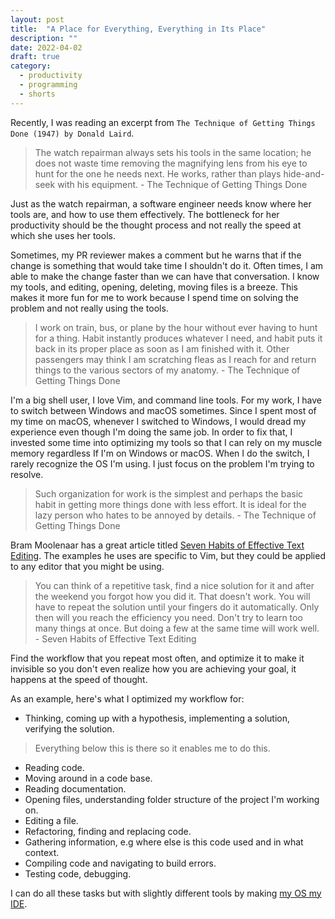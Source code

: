 ```yaml
---
layout: post
title:  "A Place for Everything, Everything in Its Place"
description: ""
date: 2022-04-02
draft: true
category:
  - productivity
  - programming
  - shorts
---
```


Recently, I was reading an excerpt from `The Technique of Getting Things Done (1947) by Donald
Laird`.

> The watch repairman always sets his tools in the same location; he does not waste time removing
> the magnifying lens from his eye to hunt for the one he needs next. He works, rather than plays
> hide-and-seek with his equipment. - The Technique of Getting Things Done

Just as the watch repairman, a software engineer needs know where her tools are, and how to use
them effectively. The bottleneck for her productivity should be the thought process and not really
the speed at which she uses her tools.

Sometimes, my PR reviewer makes a comment but he warns that if the change is something that would
take time I shouldn't do it. Often times, I am able to make the change faster than we can have that
conversation. I know my tools, and editing, opening, deleting, moving files is a breeze. This makes
it more fun for me to work because I spend time on solving the problem and not really using the
tools.

> I work on train, bus, or plane by the hour without ever having to hunt for a thing. Habit
> instantly produces whatever I need, and habit puts it back in its proper place as soon as I am
> finished with it. Other passengers may think I am scratching fleas as I reach for and return
> things to the various sectors of my anatomy. - The Technique of Getting Things Done

I'm a big shell user, I love Vim, and command line tools. For my work, I have to switch between
Windows and macOS sometimes. Since I spent most of my time on macOS, whenever I switched to
Windows, I would dread my experience even though I'm doing the same job. In order to fix that, I
invested some time into optimizing my tools so that I can rely on my muscle memory regardless If
I'm on Windows or macOS. When I do the switch, I rarely recognize the OS I'm using. I just focus on
the problem I'm trying to resolve.

> Such organization for work is the simplest and perhaps the basic habit in getting more things
> done with less effort. It is ideal for the lazy person who hates to be annoyed by details. - The
> Technique of Getting Things Done

Bram Moolenaar has a great article titled [Seven Habits of Effective Text
Editing](https://www.moolenaar.net/habits.html). The examples he uses are specific to Vim, but they
could be applied to any editor that you might be using.

> You can think of a repetitive task, find a nice solution for it and after the weekend you forgot
> how you did it. That doesn't work. You will have to repeat the solution until your fingers do it
> automatically. Only then will you reach the efficiency you need. Don't try to learn too many
> things at once. But doing a few at the same time will work well. - Seven Habits of Effective Text
> Editing

Find the workflow that you repeat most often, and optimize it to make it invisible so you don't
even realize how you are achieving your goal, it happens at the speed of thought.

As an example, here's what I optimized my workflow for:

- Thinking, coming up with a hypothesis, implementing a solution, verifying the solution.
> Everything below this is there so it enables me to do this.
- Reading code.
- Moving around in a code base.
- Reading documentation.
- Opening files, understanding folder structure of the project I'm working on.
- Editing a file.
- Refactoring, finding and replacing code.
- Gathering information, e.g where else is this code used and in what context.
- Compiling code and navigating to build errors.
- Testing code, debugging.

I can do all these tasks but with slightly different tools by making [my OS my
IDE](https://blog.sanctum.geek.nz/series/unix-as-ide/).
